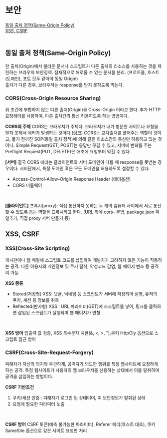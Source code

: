 # 보안
[동일 출처 정책(Same-Origin Policy)](#동일-출처-정책(Same-\-Origin-Policy))<br />
[XSS, CSRF](#XSS,-CSRF)<br />
<br />

## 동일 출처 정책(Same-Origin Policy)
한 출처(Origin)에서 불러온 문서나 스크립트가 다른 출처의 리소스를 사용하는 것을 제한하는 브라우저 보안정책. 잠재적으로 해로울 수 있는 문서를 분리. (프로토콜, 호스트(도메인), 포트 모두 같아야 동일 Origin)<br />
출처가 다른 경우, 브라우저는 response를 받지 못하도록 막는다.

### CORS(Cross-Origin Resource Sharing)
위 조건에 부합하지 않는 다른 출처(Origin)을 Cross-Origin 이라고 한다. 추가 HTTP 요청헤더를 사용하여, 다른 출처간의 통신 허용하도록 하는 방법이다.

**CORS의 주체**
CORS는 브라우저가 주체다. 브라우저가 내가 방문한 사이트나 요청을 믿지 못해서 에러가 발생하는 것이다.([링크](https://dev-coderkim.tistory.com/59))
CORS는 교차출처를 풀어주는 역할이 것이고, 풀기 전까진 SOP(동일 출처 정책)에 의해 같은 리소스간의 통신만 허용하고 있는 것이다.
Simple Request(GET, POST)는 응답만 끊길 수 있고, 서버에 변화를 주는 Preflight Request(PUT, DELETE)은 애초에 요청부터 막힐 수 있다.

**[서버]**
결국 CORS 에러는 클라이언트와 서버 도메인이 다를 때 response를 못받는 경우이다. 서버단에서, 특정 도메인 혹은 모든 도메인을 허용하도록 설정할 수 있다.
- Access-Control-Allow-Origin Response Header (헤더옵션)
- CORS 미들웨어
<br />

**[클라이언트]**
프록시(proxy): 직접 통신하지 못하는 두 개의 컴퓨터 사이에서 서로 통신할 수 있도록 돕는 역할을 프록시라고 한다.
(URL 앞에 cors- 문법, package.json 파일추가, 직접 proxy 서버 만들기 등)
<br />

## XSS, CSRF
### XSS(Cross-Site Scripting)
게시판이나 웹 메일에 스크립트 코드를 삽입하여 개발자가 고려하지 않은 기능이 작동하는 공격. 다른 이용자의 개인정보 및 쿠키 탈취, 악성코드 감염, 웹 페이지 변조 등 공격이 가능.
<br />

**XSS 종류**
- Stored(저장형) XSS: 댓글, 닉네임 등 스크립트가 서버에 저장되어 실행, 유저의 쿠키, 세션 등 정보를 취득
- Reflected(반사형) XSS : URL 파라미터(GET)에 스크립트를 넣어, 링크를 클릭하면 삽입된 스크립트가 실행되며 웹 페이지가 변형
<br />

**XSS 방어**
입출력 값 검증, XSS 특수문자 치환(&, <, >, "),쿠키 HttpOly 옵션으로 스크립트 접근 방어
<br />

### CSRF(Cross-Site-Request-Forgery)
피해자가 자신의 의지와 무관하게, 공격자가 의도한 행위를 특정 웹사이트에 요청하게 하는 공격. 특정 웹사이트가 사용자의 웹 브라우저를 신용하는 상태에서 이를 탈취하여 공격을 삽입하는 방법이다.
<br />

**CSRF 기반조건**
1. 쿠키/세션 인증 : 피해자가 로그인 된 상태이며, 이 보안정보가 탈취된 상태
2. 요청에 필요한 파라미터 노출
<br />

**CSRF 방어**
CSRF 토큰(예측 불가능한 파라미터), Referer 헤더(호스트 대조), 쿠키 SameSite 옵션으로 같은 사이트 요청만 처리
